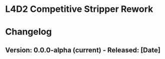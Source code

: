 # L4D2 Competitive Stripper Rework
# Changelog

## Version: 0.0.0-alpha (current) - Released: [Date]